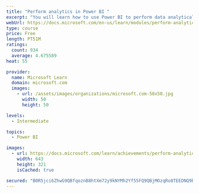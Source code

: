```yaml
---
title: "Perform analytics in Power BI "
excerpt: "You will learn how to use Power BI to perform data analytical functions, how to identify outliers in your data, how to group data together, and how to bin data for analysis. You will also learn how to perform time series analysis. Finally, you will work with advanced analytic features of Power BI, such as Quick Insights, AI Insights, and the Analyze feature."
webUrl: https://docs.microsoft.com/en-us/learn/modules/perform-analytics-power-bi/
type: course
price: Free
length: PT51M
ratings:
  count: 934
  average: 4.675589
heat: 55

provider:
  name: Microsoft Learn
  domain: microsoft.com
  images:
    - url: /assets/images/organizations/microsoft.com-50x50.jpg
      width: 50
      height: 50

levels:
  - Intermediate

topics:
  - Power BI

images:
  - url: https://docs.microsoft.com/learn/achievements/perform-analytics-power-bi-social.png
    width: 643
    height: 321
    isCached: true

secured: "B0R5jci6ZhwG9QBfqoznB8htXm72y9kNYMh2Yf55FQ9QBjMOzqRo8TEEDNQ9brK2uKWe4UKQvx2HqRdFLb4G6bZplKEcvZX40OYOk+9VEN1kcNijFpopxcuusDCeCOWM216HiFDUgX8x+WkW22qhFD+XCt+PE2fDAPR5oClHe9RvxxwjXvZw1udQFF6dPkTTie1cyLTtauGULcmfOLQX8n0yn0AWBCZSK1XCeMLiE8ykIq7k3gvbmj73MDIX/4RgXjrKnTUwqFG1K2+nFYNOtzo2/qnkdZ9tdB3Oj0idkrX8VkEt8e7RyjXGPU5XYJ+OTOPIVIa948iBaJAGUCJSaW4PKtFPJ0Vi6ytkI2SNExI0U8s5kuxxQ+SUJwt6YiU/fHx411Ms9YPvIBNk2hZxNs9/4oON+Cv8gO3mJMsX2iI=;+AAUONKsxOIC/tWeBSAS4w=="
---
```


